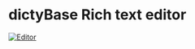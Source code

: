 # dictyBase Rich text editor
[![Editor](https://badgen.net/badge/Demo/dictyBase%20%20Editor/orange?scale=1.5)](https://marvelous-lollipop-53a322.netlify.app/)
